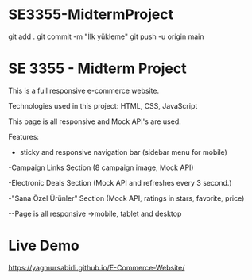 # SE3355-MidtermProject

git add .
git commit -m "İlk yükleme"
git push -u origin main

# SE 3355 - Midterm Project

This is a full responsive e-commerce website.

Technologies used in this project: HTML, CSS, JavaScript

This page is all responsive and Mock API's are used.

Features:

- sticky and responsive navigation bar (sidebar menu for mobile)

-Campaign Links Section (8 campaign image, Mock API)

-Electronic Deals Section (Mock API and refreshes every 3 second.)

-"Sana Özel Ürünler" Section (Mock API, ratings in stars, favorite, price)

--Page is all responsive ->mobile, tablet and desktop

# Live Demo
 https://yagmursabirli.github.io/E-Commerce-Website/
